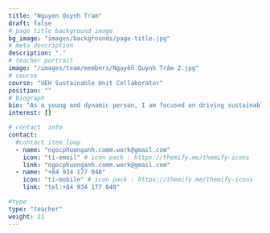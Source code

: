 ```yaml
---
title: "Nguyen Quynh Tram"
draft: false
# page title background image
bg_image: "images/backgrounds/page-title.jpg"
# meta description
description: "."
# teacher portrait
image: "/images/team/members/Nguyễn Quỳnh Trâm 2.jpg"
# course
course: "UEH Sustainable Unit Collaborator"
position: ""
# biograph
bio: "As a young and dynamic person, I am focused on driving sustainable initiatives, particularly through the Green Campus project. With a commitment to expanding knowledge and implementing effective strategies, I aim to contribute to our organization's goals, SDGs and positively impact society through our sustainability efforts."
interest: []

# contact  info
contact:
  #contact item loop
  - name: "ngocphuonganh.comm.work@gmail.com"
    icon: "ti-email" # icon pack : https://themify.me/themify-icons
    link: "ngocphuonganh.comm.work@gmail.com"
  - name: "+84 934 177 048"
    icon: "ti-mobile" # icon pack : https://themify.me/themify-icons
    link: "tel:+84 934 177 048"

#type
type: "teacher"
weight: 21
---
```


